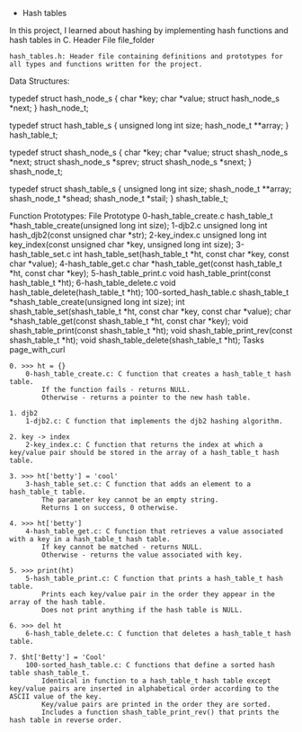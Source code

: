  - Hash tables

In this project, I learned about hashing by implementing hash functions and hash tables in C.
Header File file_folder

    hash_tables.h: Header file containing definitions and prototypes for all types and functions written for the project.

Data Structures:

typedef struct hash_node_s
{
	char *key;
	char *value;
	struct hash_node_s *next;
} hash_node_t;

typedef struct hash_table_s
{
	unsigned long int size;
	hash_node_t **array;
} hash_table_t;

typedef struct shash_node_s
{
	char *key;
	char *value;
	struct shash_node_s *next;
	struct shash_node_s *sprev;
	struct shash_node_s *snext;
} shash_node_t;

typedef struct shash_table_s
{
	unsigned long int size;
	shash_node_t **array;
	shash_node_t *shead;
	shash_node_t *stail;
} shash_table_t;

Function Prototypes:
File 	Prototype
0-hash_table_create.c 	hash_table_t *hash_table_create(unsigned long int size);
1-djb2.c 	unsigned long int hash_djb2(const unsigned char *str);
2-key_index.c 	unsigned long int key_index(const unsigned char *key, unsigned long int size);
3-hash_table_set.c 	int hash_table_set(hash_table_t *ht, const char *key, const char *value);
4-hash_table_get.c 	char *hash_table_get(const hash_table_t *ht, const char *key);
5-hash_table_print.c 	void hash_table_print(const hash_table_t *ht);
6-hash_table_delete.c 	void hash_table_delete(hash_table_t *ht);
100-sorted_hash_table.c 	shash_table_t *shash_table_create(unsigned long int size);
	int shash_table_set(shash_table_t *ht, const char *key, const char *value);
	char *shash_table_get(const shash_table_t *ht, const char *key);
	void shash_table_print(const shash_table_t *ht);
	void shash_table_print_rev(const shash_table_t *ht);
	void shash_table_delete(shash_table_t *ht);
Tasks page_with_curl

    0. >>> ht = {}
        0-hash_table_create.c: C function that creates a hash_table_t hash table.
            If the function fails - returns NULL.
            Otherwise - returns a pointer to the new hash table.

    1. djb2
        1-djb2.c: C function that implements the djb2 hashing algorithm.

    2. key -> index
        2-key_index.c: C function that returns the index at which a key/value pair should be stored in the array of a hash_table_t hash table.

    3. >>> ht['betty'] = 'cool'
        3-hash_table_set.c: C function that adds an element to a hash_table_t table.
            The parameter key cannot be an empty string.
            Returns 1 on success, 0 otherwise.

    4. >>> ht['betty']
        4-hash_table_get.c: C function that retrieves a value associated with a key in a hash_table_t hash table.
            If key cannot be matched - returns NULL.
            Otherwise - returns the value associated with key.

    5. >>> print(ht)
        5-hash_table_print.c: C function that prints a hash_table_t hash table.
            Prints each key/value pair in the order they appear in the array of the hash table.
            Does not print anything if the hash table is NULL.

    6. >>> del ht
        6-hash_table_delete.c: C function that deletes a hash_table_t hash table.

    7. $ht['Betty'] = 'Cool'
        100-sorted_hash_table.c: C functions that define a sorted hash table shash_table_t.
            Identical in function to a hash_table_t hash table except key/value pairs are inserted in alphabetical order according to the ASCII value of the key.
            Key/value pairs are printed in the order they are sorted.
            Includes a function shash_table_print_rev() that prints the hash table in reverse order.

